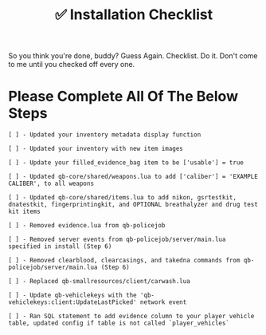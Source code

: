 ﻿---
sidebar_position: 8

title: ✅ Installation Checklist
description: Ensure you completed the installation process. 

---

So you think you're done, buddy? Guess Again. Checklist. Do it. Don't come to me until you checked off every one.

 # Please Complete All Of The Below Steps

    [ ] - Updated your inventory metadata display function

    [ ] - Updated your inventory with new item images

    [ ] - Update your filled_evidence_bag item to be ['usable'] = true

    [ ] - Updated qb-core/shared/weapons.lua to add ['caliber'] = 'EXAMPLE CALIBER', to all weapons

    [ ] - Updated qb-core/shared/items.lua to add nikon, gsrtestkit, dnatestkit, fingerprintingkit, and OPTIONAL breathalyzer and drug test kit items

    [ ] - Removed evidence.lua from qb-policejob

    [ ] - Removed server events from qb-policejob/server/main.lua specified in install (Step 6)

    [ ] - Removed clearblood, clearcasings, and takedna commands from qb-policejob/server/main.lua (Step 6)

    [ ] - Replaced qb-smallresources/client/carwash.lua

    [ ] - Update qb-vehiclekeys with the 'qb-vehiclekeys:client:UpdateLastPicked' network event

    [ ] - Ran SQL statement to add evidence column to your player vehicle table, updated config if table is not called `player_vehicles`    
